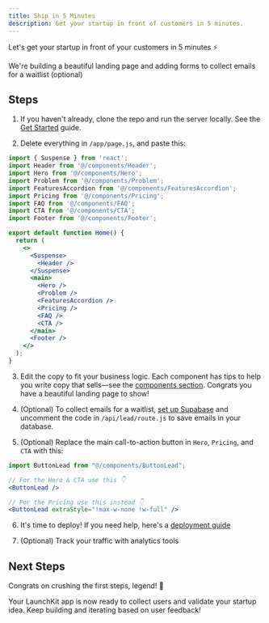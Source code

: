 ```yaml
---
title: Ship in 5 Minutes
description: Get your startup in front of customers in 5 minutes.
---
```


Let's get your startup in front of your customers in 5 minutes ⚡️

We're building a beautiful landing page and adding forms to collect emails for a waitlist (optional)

## Steps

1. If you haven't already, clone the repo and run the server locally. See the [Get Started](/guides/getting-started) guide.

2. Delete everything in `/app/page.js`, and paste this:

```jsx
import { Suspense } from 'react';
import Header from '@/components/Header';
import Hero from '@/components/Hero';
import Problem from '@/components/Problem';
import FeaturesAccordion from '@/components/FeaturesAccordion';
import Pricing from '@/components/Pricing';
import FAQ from '@/components/FAQ';
import CTA from '@/components/CTA';
import Footer from '@/components/Footer';

export default function Home() {
  return (
    <>
      <Suspense>
        <Header />
      </Suspense>
      <main>
        <Hero />
        <Problem />
        <FeaturesAccordion />
        <Pricing />
        <FAQ />
        <CTA />
      </main>
      <Footer />
    </>
  );
}
```

3. Edit the copy to fit your business logic. Each component has tips to help you write copy that sells—see the [components section](/reference/components). Congrats you have a beautiful landing page to show!

4. (Optional) To collect emails for a waitlist, [set up Supabase](/guides/database) and uncomment the code in `/api/lead/route.js` to save emails in your database.

5. (Optional) Replace the main call-to-action button in `Hero`, `Pricing`, and `CTA` with this:

```jsx
import ButtonLead from "@/components/ButtonLead";

// For the Hero & CTA use this 👇
<ButtonLead />

// For the Pricing use this instead 👇
<ButtonLead extraStyle="!max-w-none !w-full" />
```

6. It's time to deploy! If you need help, here's a [deployment guide](/guides/deployment)

7. (Optional) Track your traffic with analytics tools

## Next Steps

Congrats on crushing the first steps, legend! 🎉

Your LaunchKit app is now ready to collect users and validate your startup idea. Keep building and iterating based on user feedback!
